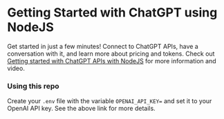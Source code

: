 # Getting Started with ChatGPT using NodeJS

Get started in just a few minutes! Connect to ChatGPT APIs, have a conversation with it, and learn more about pricing and tokens. Check out [Getting started with ChatGPT APIs with NodeJS](https://davidlozzi.com/2023/03/06/getting-started-with-chatgpt-apis-with-nodejs/) for more information and video.

### Using this repo

Create your `.env` file with the variable `OPENAI_API_KEY=` and set it to your OpenAI API key. See the above link for more details.
